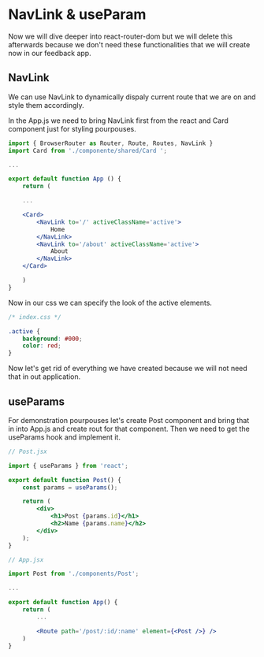# **NavLink & useParam**

Now we will dive deeper into react-router-dom but we will delete this afterwards because we don't need these functionalities that we will create now in our feedback app.

## **NavLink**

We can use NavLink to dynamically dispaly current route that we are on and style them accordingly.

In the App.js we need to bring NavLink first from the react and Card component just for styling pourpouses.

```jsx
import { BrowserRouter as Router, Route, Routes, NavLink }
import Card from './componente/shared/Card ';

...

export default function App () {
    return (

    ...

    <Card>
        <NavLink to='/' activeClassName='active'>
            Home
        </NavLink>
        <NavLink to='/about' activeClassName='active'>
            About
        </NavLink>
    </Card>

    )
}

```

Now in our css we can specify the look of the active elements.

```css
/* index.css */

.active {
	background: #000;
	color: red;
}
```

Now let's get rid of everything we have created because we will not need that in out application.

## **useParams**

For demonstration pourpouses let's create Post component and bring that in into App.js and create rout for that component.
Then we need to get the useParams hook and implement it.

```jsx
// Post.jsx

import { useParams } from 'react';

export default function Post() {
	const params = useParams();

	return (
		<div>
			<h1>Post {params.id}</h1>
			<h2>Name {params.name}</h2>
		</div>
	);
}
```

```jsx
// App.jsx

import Post from './components/Post';

...

export default function App() {
    return (
        ...

        <Route path='/post/:id/:name' element={<Post />} />
    )
}
```
